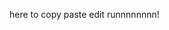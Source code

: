 here to copy paste edit runnnnnnnn!

<!---
bunnymai/bunnymai is a ✨ special ✨ repository because its `README.md` (this file) appears on your GitHub profile.
You can click the Preview link to take a look at your changes.
--->
